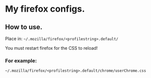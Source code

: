 # My firefox configs.

## How to use.
Place in: `~/.mozilla/firefox/<profilestring>.default/`
  
You must restart firefox for the CSS to reload!

### For example: 
`~/.mozilla/firefox/<profilestring>.default/chrome/userChrome.css`
